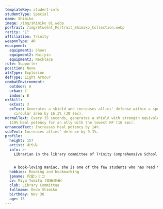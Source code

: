 ```yaml
---
templateKey: student-info
studentType: Special
name: Shimiko
image: /img/shimiko_01.webp
portrait: /img/Student_Portrait_Shimiko_Collection.webp
rarity: "1"
affiliation: Trinity
weaponType: AR
equipment:
  equipment1: Shoes
  equipment2: Hairpin
  equipment3: Necklace
role: Supporter
position: None
atkType: Explosion
defType: Light Armour
combatEnvironment:
  outdoor: A
  urban: C
  indoor: B
exSkill:
  exCost: 3
  exText: Generates a shield and increases allies' defense within a specified
    circular area by 16.3% (30 sec).
normalText: Every 35 seconds, generates a shield with strength equivalent to
  119% heal potency for an ally with the lowest HP (16 sec).
enhancedText: Increases heal potency by 14%.
subText: Increases allies' defense by 9.1%.
profile:
  height: 157
  artist: あやみ
  info: >-
    Librarian in the library committee of Trinity Comprehensive School.


    A book-loving maniac, she is one of the few students who has read through the entirety of the vast collection of books in Trinity's library. she likes to recommend books as much as she likes to read them, and when she meets someone, the first thing she does is think, "What book would suit this person's tastes?"
  hobbies: Reading and bookmarking
  jpname: 円堂シミコ
  cv: Miyu Tomita (富田美憂)
  club: Library Committee
  fullname: Endo Shimiko
  birthday: Nov 30
  age: 15
---
```

